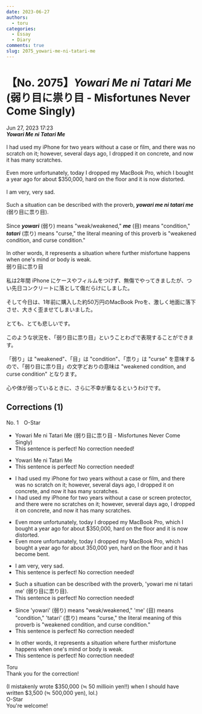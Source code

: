 ```yaml
---
date: 2023-06-27
authors:
  - toru
categories:
  - Essay
  - Diary
comments: true
slug: 2075_yowari-me-ni-tatari-me
---
```


# 【No. 2075】<strong><em>Yowari Me ni Tatari Me</strong></em> (弱り目に祟り目 - Misfortunes Never Come Singly)
<div class="date">Jun 27, 2023 17:23</div>
<div id="post"><div id="body_show_ori">
<strong><em>Yowari Me ni Tatari Me</strong></em><br/><br/>I had used my iPhone for two years without a case or film, and there was no scratch on it; however, several days ago, I dropped it on concrete, and now it has many scratches.<br/><br/>Even more unfortunately, today I dropped my MacBook Pro, which I bought a year ago for about $350,000, hard on the floor and it is now distorted.<br/><br/>I am very, very sad.<br/><br/>Such a situation can be described with the proverb, <strong><em>yowari me ni tatari me</em></strong> (弱り目に祟り目).<br/><br/>Since <strong><em>yowari</em></strong> (弱り) means "weak/weakened," <strong><em>me</em></strong> (目) means "condition," <strong><em>tatari</em></strong> (祟り) means "curse," the literal meaning of this proverb is "weakened condition, and curse condition."<br/><br/>In other words, it represents a situation where further misfortune happens when one's mind or body is weak.
</div></div>

<!-- more -->

<div id="post_ja"><div id="body_show_mo">
弱り目に祟り目<br/><br/>私は2年間 iPhone にケースやフィルムをつけず、無傷でやってきましたが、つい先日コンクリートに落として傷だらけにしました。<br/><br/>そして今日は、1年前に購入した約50万円のMacBook Proを、激しく地面に落下させ、大きく歪ませてしまいました。<br/><br/>とても、とても悲しいです。<br/><br/>このような状況を、「弱り目に祟り目」ということわざで表現することができます。<br/><br/>「弱り」は "weakened"、「目」は "condition"、「祟り」は "curse" を意味するので、「弱り目に祟り目」の文字どおりの意味は "weakened condition, and curse condition" となります。<br/><br/>心や体が弱っているときに、さらに不幸が重なるというわけです。
</div></div>

## Corrections (1)
<div id="block"><div class="first_name"> No. 1　<span class="just_name">O-Star</span></div><div id="block2">
<ul class="correction_field">
<li class="incorrect">Yowari Me ni Tatari Me (弱り目に祟り目 - Misfortunes Never Come Singly)</li>
<li class="corrected perfect">This sentence is perfect! No correction needed!</li>
</ul>
<ul class="correction_field">
<li class="incorrect">Yowari Me ni Tatari Me</li>
<li class="corrected perfect">This sentence is perfect! No correction needed!</li>
</ul>
<ul class="correction_field">
<li class="incorrect">I had used my iPhone for two years without a case or film, and there was no scratch on it; however, several days ago, I dropped it on concrete, and now it has many scratches.</li>
<li class="corrected correct">
I had used my iPhone for two years without a case or<span class="f_bold"> screen protector,</span> and there <span class="f_bold">were </span>no <span class="f_bold">scratches</span> on it; however, several days ago, I dropped it on concrete, and now it has many scratches.
</li>
</ul>
<ul class="correction_field">
<li class="incorrect">Even more unfortunately, today I dropped my MacBook Pro, which I bought a year ago for about $350,000, hard on the floor and it is now distorted.</li>
<li class="corrected correct">
Even more unfortunately, today I dropped my MacBook Pro, which I bought a year ago for about<span class="f_bold"> 350,000 yen,</span> hard on the floor and it <span class="f_bold">has become bent.</span>
</li>
</ul>
<ul class="correction_field">
<li class="incorrect">I am very, very sad.</li>
<li class="corrected perfect">This sentence is perfect! No correction needed!</li>
</ul>
<ul class="correction_field">
<li class="incorrect">Such a situation can be described with the proverb, 'yowari me ni tatari me' (弱り目に祟り目).</li>
<li class="corrected perfect">This sentence is perfect! No correction needed!</li>
</ul>
<ul class="correction_field">
<li class="incorrect">Since 'yowari' (弱り) means "weak/weakened," 'me' (目) means "condition," 'tatari' (祟り) means "curse," the literal meaning of this proverb is "weakened condition, and curse condition."</li>
<li class="corrected perfect">This sentence is perfect! No correction needed!</li>
</ul>
<ul class="correction_field">
<li class="incorrect">In other words, it represents a situation where further misfortune happens when one's mind or body is weak.</li>
<li class="corrected perfect">This sentence is perfect! No correction needed!</li>
</ul>
</div><div class="name"><span class="just_name">Toru</span><br>
Thank you for the correction!<br/><br/>(I mistakenly wrote $350,000 (≒ 50 millioin yen!!) when I should have written $3,500 (≒ 500,000 yen), lol.)
</div>
<div class="name"><span class="just_name">O-Star</span><br>
You're welcome!
</div>
</div>
